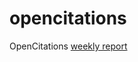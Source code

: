 # opencitations

OpenCitations <a href="https://www.notion.so/OpenCitation-Weekly-Report-a6046868c2a44d759e38252760927c52" target="_blank">weekly report</a>
